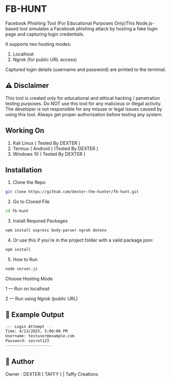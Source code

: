 # FB-HUNT

Facebook Phishing Tool (For Educational Purposes Only)This Node.js-based tool simulates a Facebook phishing attack by hosting a fake login page and capturing login credentials.

It supports two hosting modes:

1. Localhost 
2. Ngrok (for public URL access)


Captured login details (username and password) are printed to the terminal.

## ⚠️ Disclaimer

This tool is created only for educational and ethical hacking / penetration testing purposes.
Do NOT use this tool for any malicious or illegal activity.
The developer is not responsible for any misuse or legal issues caused by using this tool.
Always get proper authorization before testing any system.

## Working On
1. Kali Linux ( Tested By DEXTER )
2. Termux ( Android ) (Tested By DEXTER )
3. Windows 10 ( Tested By DEXTER )

## Installation
1. Clone the Repo
```bash
git clone https://github.com/dexter-the-hunter/fb-hunt.git
```
2. Go to Cloned File
```bash
cd fb-hunt
```
3. Install Required Packages
```bash
npm install express body-parser ngrok dotenv
```
4. Or use this if you're in the project folder with a valid package.json:

```bash
npm install
```
5.  How to Run
```bash
node server.js
```

Choose Hosting Mode

1 — Run on localhost

2 — Run using Ngrok (public URL)

## 🔑 Example Output

```bash
--- Login Attempt ---
Time: 4/13/2025, 5:00:00 PM
Username: testuser@example.com
Password: secret123
--------------------
```


## 👤 Author

Owner : DEXTER ( TAFFY ) | Taffy Creations

